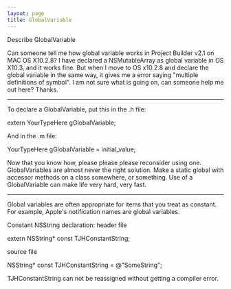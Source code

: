 ```yaml
---
layout: page
title: GlobalVariable
---
```


Describe GlobalVariable



Can someone tell me how global variable works in Project Builder v2.1 on MAC OS X10.2.8?  I have declared a NSMutableArray as global variable in OS X10.3, and it works fine.  But when I move to OS x10.2.8 and declare the global variable in the same way, it gives me a error saying "multiple definitions of symbol".  I am not sure what is going on, can someone help me out here?  Thanks.

----

To declare a GlobalVariable, put this in the .h file:
    
extern YourTypeHere gGlobalVariable;

And in the .m file:
    
YourTypeHere gGlobalVariable = initial_value;

Now that you know how, please please please reconsider using one. GlobalVariable<nowiki/>s are almost never the right solution. Make a static global with accessor methods on a class somewhere, or something. Use of a GlobalVariable can make life very hard, very fast.

----

Global variables are often appropriate for items that you treat as constant.  For example, Apple's notification names are global variables.  

Constant NSString declaration:
header file
    
extern NSString* const TJHConstantString;



source file
    
NSString* const TJHConstantString = @"SomeString";


TJHConstantString can not be reassigned without getting a compiler error.

